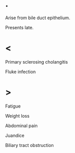 # .

Arise from bile duct epithelium.

Presents late.

# <

Primary sclerosing cholangitis

Fluke infection

# >

Fatigue

Weight loss

Abdominal pain

Juandice

Biliary tract obstruction
